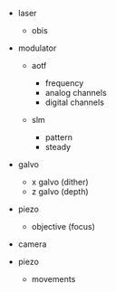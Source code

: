 
- laser
    - obis

- modulator
    - aotf
        - frequency 
        - analog channels
        - digital channels
        
    - slm
        - pattern
        - steady

- galvo
    - x galvo (dither)
    - z galvo (depth)

- piezo
    - objective (focus)

- camera

- piezo
     - movements